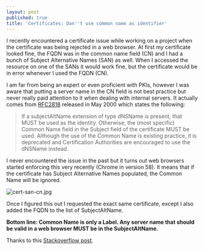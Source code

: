 ```yaml
---
layout: post
published: true
title: 'Certificates: Don''t use common name as identifier'
---
```

I recently encountered a certificate issue while working on a project when the certificate was being rejected in a web browser. At first my certificate looked fine, the FQDN was in the common name field (CN) and I had a bunch of Subject Alternative Names (SAN) as well. When I accessed the resource on one of the SANs it would work fine, but the certificate would be in error whenever I used the FQDN (CN).

I am far from being an expert or even proficient with PKIs, however I was aware that putting a server name in the CN field is not best practice but never really paid attention to it when dealing with internal servers. It actually comes from [RFC2818](https://tools.ietf.org/html/rfc2818) released in May 2000 which states the following:

> If a subjectAltName extension of type dNSName is present, that MUST be used as the identity. Otherwise, the (most specific) Common Name field in the Subject field of the certificate MUST be used. Although the use of the Common Name is existing practice, it is deprecated and Certification Authorities are encouraged to use the dNSName instead.

I never encountered the issue in the past but it turns out web browsers started enforcing this very recently (Chrome in version 58). It means that if the certificate has Subject Alternative Names populated, the Common Name will be ignored.

![cert-san-cn.jpg]({{site.baseurl}}/img/cert-san-cn.jpg)

Once I figured this out I requested the exact same certificate, except I also added the FQDN to the list of SubjectAltName.

**Bottom line: Common Name is only a Label. Any server name that should be valid in a web browser MUST be in the SubjectAltName.**

Thanks to this [Stackoverflow post](https://stackoverflow.com/questions/25970714/invalid-common-name-when-using-a-san-certificate).